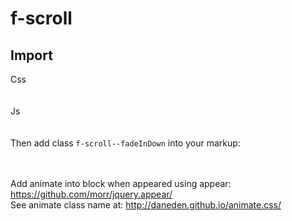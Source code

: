# f-scroll
## Import
Css </br>
<code><link rel="stylesheet" type="text/css" href="css/animate.css"></code></br>
<code><link rel="stylesheet" type="text/css" href="css/style.css"></code>
</br>Js</br>
<code><script type="text/javascript" src="https://raw.githubusercontent.com/morr/jquery.appear/master/jquery.appear.js"></script></code></br>
<code><script type="text/javascript" src="js/f-scroll.js"></script></code></br>
Then add class <code>f-scroll--fadeInDown</code> into your markup:

</br></br>Add animate into block when appeared using appear: https://github.com/morr/jquery.appear/
</br>See animate class name at: http://daneden.github.io/animate.css/
